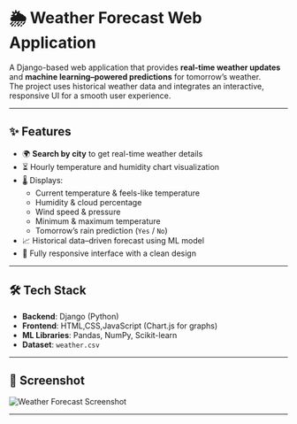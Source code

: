 # 🌦 Weather Forecast Web Application

A Django-based web application that provides **real-time weather updates** and **machine learning–powered predictions** for tomorrow’s weather.  
The project uses historical weather data and integrates an interactive, responsive UI for a smooth user experience.

---

## ✨ Features
- 🌍 **Search by city** to get real-time weather details  
- ⏳ Hourly temperature and humidity chart visualization  
- 🌡 Displays:
  - Current temperature & feels-like temperature  
  - Humidity & cloud percentage  
  - Wind speed & pressure  
  - Minimum & maximum temperature  
  - Tomorrow’s rain prediction (`Yes` / `No`)  
- 📈 Historical data–driven forecast using ML model  
- 📱 Fully responsive interface with a clean design  

---

## 🛠 Tech Stack
- **Backend**: Django (Python)  
- **Frontend**: HTML,CSS,JavaScript (Chart.js for graphs)  
- **ML Libraries**: Pandas, NumPy, Scikit-learn  
- **Dataset**: `weather.csv`

---

## 📸 Screenshot

![Weather Forecast Screenshot](static/img/weather-forecast.png)

---
